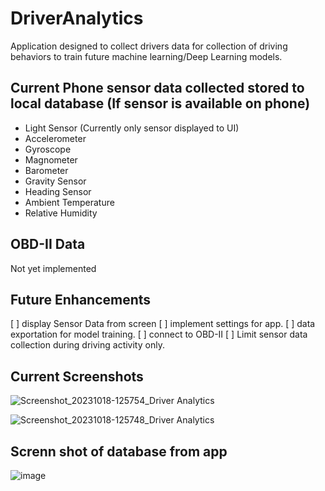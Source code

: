 # DriverAnalytics

Application designed to collect drivers data for collection of driving behaviors to train future machine learning/Deep Learning models.

## Current Phone sensor data collected stored to local database (If sensor is available on phone)
- Light Sensor (Currently only sensor displayed to UI)
- Accelerometer
- Gyroscope
- Magnometer
- Barometer
- Gravity Sensor
- Heading Sensor
- Ambient Temperature
- Relative Humidity

## OBD-II Data
Not yet implemented

## Future Enhancements
[ ] display Sensor Data from screen
[ ] implement settings for app.
[ ] data exportation for model training.
[ ] connect to OBD-II 
[ ] Limit sensor data collection during driving activity only.

## Current Screenshots
![Screenshot_20231018-125754_Driver Analytics](https://github.com/twobit-five/DriverAnalytics/assets/69398054/1dde29e8-9f13-4274-a9b1-3c2d3fbe6149)

![Screenshot_20231018-125748_Driver Analytics](https://github.com/twobit-five/DriverAnalytics/assets/69398054/2c697c5b-b0ec-470b-b2e0-6d061713cf5b)

## Screnn shot of database from app
![image](https://github.com/twobit-five/DriverAnalytics/assets/69398054/df566f31-61aa-4ddb-b37e-ca416869387a)

